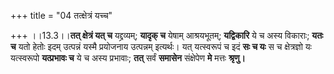 +++
title = "04 तत्क्षेत्रं यच्च"

+++
।।13.3।।**तत् क्षेत्रं यत् च** यद्द्रव्यम्; **यादृक् च** येषाम्
आश्रयभूतम्; **यद्विकारि** ये च अस्य विकाराः; **यतः च** यतो हेतोः इदम्
उत्पन्नं यस्मै प्रयोजनाय उत्पन्नम् इत्यर्थः। यत् यत्स्वरूपं च इदं **सः च
यः** स च क्षेत्रज्ञो यः यत्स्वरूपो **यत्प्रभावः च** ये च अस्य प्रभावाः;
**तत्** सर्वं **समासेन** संक्षेपेण **मे** मत्तः **श्रृणु।**
